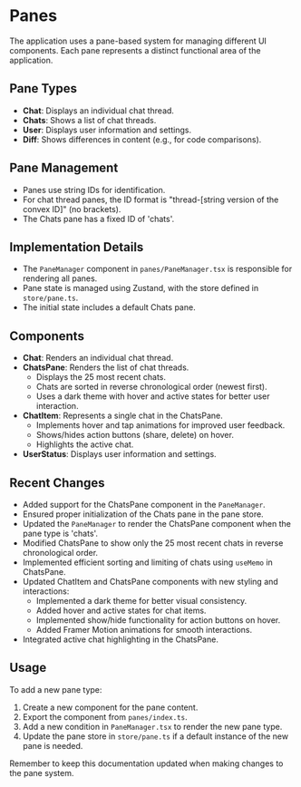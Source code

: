 # Panes

The application uses a pane-based system for managing different UI components. Each pane represents a distinct functional area of the application.

## Pane Types

- **Chat**: Displays an individual chat thread.
- **Chats**: Shows a list of chat threads.
- **User**: Displays user information and settings.
- **Diff**: Shows differences in content (e.g., for code comparisons).

## Pane Management

- Panes use string IDs for identification.
- For chat thread panes, the ID format is "thread-[string version of the convex ID]" (no brackets).
- The Chats pane has a fixed ID of 'chats'.

## Implementation Details

- The `PaneManager` component in `panes/PaneManager.tsx` is responsible for rendering all panes.
- Pane state is managed using Zustand, with the store defined in `store/pane.ts`.
- The initial state includes a default Chats pane.

## Components

- **Chat**: Renders an individual chat thread.
- **ChatsPane**: Renders the list of chat threads.
  - Displays the 25 most recent chats.
  - Chats are sorted in reverse chronological order (newest first).
  - Uses a dark theme with hover and active states for better user interaction.
- **ChatItem**: Represents a single chat in the ChatsPane.
  - Implements hover and tap animations for improved user feedback.
  - Shows/hides action buttons (share, delete) on hover.
  - Highlights the active chat.
- **UserStatus**: Displays user information and settings.

## Recent Changes

- Added support for the ChatsPane component in the `PaneManager`.
- Ensured proper initialization of the Chats pane in the pane store.
- Updated the `PaneManager` to render the ChatsPane component when the pane type is 'chats'.
- Modified ChatsPane to show only the 25 most recent chats in reverse chronological order.
- Implemented efficient sorting and limiting of chats using `useMemo` in ChatsPane.
- Updated ChatItem and ChatsPane components with new styling and interactions:
  - Implemented a dark theme for better visual consistency.
  - Added hover and active states for chat items.
  - Implemented show/hide functionality for action buttons on hover.
  - Added Framer Motion animations for smooth interactions.
- Integrated active chat highlighting in the ChatsPane.

## Usage

To add a new pane type:
1. Create a new component for the pane content.
2. Export the component from `panes/index.ts`.
3. Add a new condition in `PaneManager.tsx` to render the new pane type.
4. Update the pane store in `store/pane.ts` if a default instance of the new pane is needed.

Remember to keep this documentation updated when making changes to the pane system.